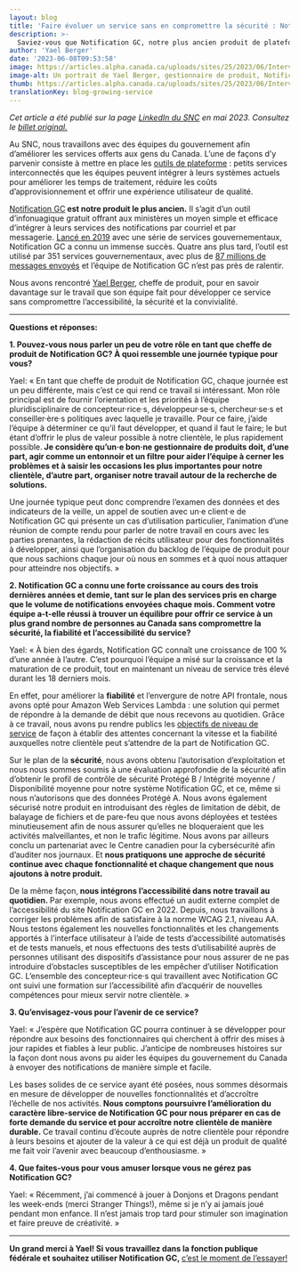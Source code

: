 ```yaml
---
layout: blog
title: 'Faire évoluer un service sans en compromettre la sécurité : Notification GC'
description: >-
  Saviez-vous que Notification GC, notre plus ancien produit de plateforme, est maintenant utilisé par plus de 350 services gouvernementaux?Yael Berger, gestionnaire de produit, nous parle de la croissance et des choses à venir.
author: 'Yael Berger'
date: '2023-06-08T09:53:58'
image: https://articles.alpha.canada.ca/uploads/sites/25/2023/06/InterviewYael_1200X628_FIP_Blog_Post_FR.png
image-alt: Un portrait de Yael Berger, gestionnaire de produit, Notification GC
thumb: https://articles.alpha.canada.ca/uploads/sites/25/2023/06/InterviewYael_1200X628_FIP_Blog_Post_FR.png
translationKey: blog-growing-service
---
```


<p><em>Cet article a été publié sur la page <a href="https://www.linkedin.com/company/cds-snc/">LinkedIn du SNC</a> en mai 2023. Consultez le <a href="https://www.linkedin.com/pulse/faire-%2525C3%2525A9voluer-un-service-sans-en-compromettre-la-s%2525C3%2525A9curit%2525C3%2525A9-notification%3FtrackingId=H%252FlWspI7JZxyPNkSkkD4yQ%253D%253D/?trackingId=H%2FlWspI7JZxyPNkSkkD4yQ%3D%3D">billet original.</a></em></p>



<p>Au SNC, nous travaillons avec des équipes du gouvernement afin d’améliorer les services offerts aux gens du Canada. L’une de façons d’y parvenir consiste à mettre en place les&nbsp;<a href="https://numerique.canada.ca/suite-de-produits/">outils de plateforme</a>&nbsp;: petits services interconnectés que les équipes peuvent intégrer à leurs systèmes actuels pour améliorer les temps de traitement, réduire les coûts d’approvisionnement et offrir une expérience utilisateur de qualité.</p>



<p><a href="https://notification.canada.ca/accueil?utm_source=FR_May2023_NotifyLinkedIn&amp;utm_medium=LinkedIn+&amp;utm_campaign=FR_May2023_NotifyLinkedIn&amp;utm_id=CDS_Interviews">Notification GC</a><strong> est notre produit le plus ancien.</strong> Il s’agit d’un outil d’infonuagique gratuit offrant aux ministères un moyen simple et efficace d’intégrer à leurs services des notifications par courriel et par messagerie. <a href="https://numerique.canada.ca/2019/11/26/on-vous-pr%C3%A9sente-notification/">Lancé en 2019</a> avec une série de services gouvernementaux, Notification GC a connu un immense succès. Quatre ans plus tard, l’outil est utilisé par 351 services gouvernementaux, avec plus de <a href="https://numerique.canada.ca/2023/06/08/faire-%C3%A9voluer-un-service-sans-en-compromettre-la-s%C3%A9curit%C3%A9--notification-gc/?utm_source=FR_Notify_interview-with-product-manager&amp;utm_medium=Blog+post&amp;utm_campaign=CDS_Blogs&amp;utm_id=Notify_activity-metrics">87 millions de messages envoyés</a> et l’équipe de Notification GC n’est pas près de ralentir. </p>



<p>Nous avons rencontré&nbsp;<a href="https://www.linkedin.com/in/yael-berger-5791a455?miniProfileUrn=urn%3Ali%3Afs_miniProfile%3AACoAAAuYpC0B7UuaLNuQ_wDIgFLmzcpvwsJokwk">Yael Berger</a>, cheffe de produit, pour en savoir davantage sur le travail que son équipe fait pour développer ce service sans compromettre l’accessibilité, la sécurité et la convivialité.&nbsp;</p>



<hr class="wp-block-separator has-alpha-channel-opacity" />



<p><strong>Questions et réponses:</strong></p>



<p><strong>1. Pouvez-vous nous parler un peu de votre rôle en tant que cheffe de produit de Notification GC? À quoi ressemble une journée typique pour vous?</strong></p>



<p>Yael: « En tant que cheffe de produit de Notification GC, chaque journée est un peu différente, mais c’est ce qui rend ce travail si intéressant. Mon rôle principal est de fournir l’orientation et les priorités à l’équipe pluridisciplinaire de concepteur·rice·s, développeur·se·s, chercheur·se·s et conseiller·ère·s politiques avec laquelle je travaille. Pour ce faire, j’aide l’équipe à déterminer ce qu’il faut développer, et quand il faut le faire; le but étant d’offrir le plus de valeur possible à notre clientèle, le plus rapidement possible.<strong>&nbsp;Je considère qu’un·e bon·ne gestionnaire de produits doit, d’une part, agir comme un entonnoir et un filtre pour aider l’équipe à cerner les problèmes et à saisir les occasions les plus importantes pour notre clientèle, d’autre part, organiser notre travail autour de la recherche de solutions.</strong>&nbsp;</p>



<p>Une journée typique peut donc comprendre l’examen des données et des indicateurs de la veille, un appel de soutien avec un·e client·e de Notification GC qui présente un cas d’utilisation particulier, l’animation d’une réunion de compte rendu pour parler de notre travail en cours avec les parties prenantes, la rédaction de récits utilisateur pour des fonctionnalités à développer, ainsi que l’organisation du backlog de l’équipe de produit pour que nous sachions chaque jour où nous en sommes et à quoi nous attaquer pour atteindre nos objectifs. »</p>



<p><strong>2. Notification GC a connu une forte croissance au cours des trois dernières années et demie, tant sur le plan des services pris en charge que le volume de notifications envoyées chaque mois. Comment votre équipe a-t-elle réussi à trouver un équilibre pour offrir ce service à un plus grand nombre de personnes au Canada sans compromettre la sécurité, la fiabilité et l’accessibilité du service?</strong></p>



<p>Yael: « À bien des égards, Notification GC connaît une croissance de 100&nbsp;% d’une année à l’autre. C’est pourquoi l’équipe a misé sur la croissance et la maturation de ce produit, tout en maintenant un niveau de service très élevé durant les 18&nbsp;derniers mois.&nbsp;</p>



<p>En effet, pour améliorer la&nbsp;<strong>fiabilité</strong>&nbsp;et l’envergure de notre API frontale, nous avons opté pour Amazon Web Services Lambda&nbsp;: une solution qui permet de répondre à la demande de débit que nous recevons au quotidien. Grâce à ce travail, nous avons pu rendre publics les&nbsp;<a href="https://notification.canada.ca/objectifs-niveau-de-service">objectifs de niveau de service</a>&nbsp;de façon à établir des attentes concernant la vitesse et la fiabilité auxquelles notre clientèle peut s’attendre de la part de Notification GC.&nbsp;</p>



<p>Sur le plan de la&nbsp;<strong>sécurité</strong>, nous avons obtenu l’autorisation d’exploitation et nous nous sommes soumis à une évaluation approfondie de la sécurité afin d’obtenir le profil de contrôle de sécurité Protégé B / Intégrité moyenne / Disponibilité moyenne pour notre système Notification GC, et ce, même si nous n’autorisons que des données Protégé A. Nous avons également sécurisé notre produit en introduisant des règles de limitation de débit, de balayage de fichiers et de pare-feu que nous avons déployées et testées minutieusement afin de nous assurer qu’elles ne bloqueraient que les activités malveillantes, et non le trafic légitime. Nous avons par ailleurs conclu un partenariat avec le Centre canadien pour la cybersécurité afin d’auditer nos journaux. Et&nbsp;<strong>nous pratiquons une approche de sécurité continue avec chaque fonctionnalité et chaque changement que nous ajoutons à notre produit.&nbsp;</strong></p>



<p>De la même façon,<strong>&nbsp;nous intégrons l’accessibilité dans notre travail au quotidien.&nbsp;</strong>Par exemple, nous avons effectué un audit externe complet de l’accessibilité du site Notification GC en 2022. Depuis, nous travaillons à corriger les problèmes afin de satisfaire à la norme WCAG&nbsp;2.1, niveau AA. Nous testons également les nouvelles fonctionnalités et les changements apportés à l’interface utilisateur à l’aide de tests d’accessibilité automatisés et de tests manuels, et nous effectuons des tests d’utilisabilité auprès de personnes utilisant des dispositifs d’assistance pour nous assurer de ne pas introduire d’obstacles susceptibles de les empêcher d’utiliser Notification GC. L’ensemble des concepteur·rice·s qui travaillent avec Notification GC ont suivi une formation sur l’accessibilité afin d’acquérir de nouvelles compétences pour mieux servir notre clientèle. »</p>



<p><strong>3. Qu’envisagez-vous pour l’avenir de ce service?</strong></p>



<p>Yael: « J’espère que Notification GC pourra continuer à se développer pour répondre aux besoins des fonctionnaires qui cherchent à offrir des mises à jour rapides et fiables à leur public. J’anticipe de nombreuses histoires sur la façon dont nous avons pu aider les équipes du gouvernement du Canada à envoyer des notifications de manière simple et facile.</p>



<p>Les bases solides de ce service ayant été posées, nous sommes désormais en mesure de développer de nouvelles fonctionnalités et d’accroître l’échelle de nos activités.<strong>&nbsp;Nous comptons poursuivre l’amélioration du caractère libre-service de Notification GC pour nous préparer en cas de forte demande du service et pour accroître notre clientèle de manière durable.&nbsp;</strong>Ce travail continu d’écoute auprès de notre clientèle pour répondre à leurs besoins et ajouter de la valeur à ce qui est déjà un produit de qualité me fait voir l’avenir avec beaucoup d’enthousiasme. »</p>



<p><strong>4. Que faites-vous pour vous amuser lorsque vous ne gérez pas Notification GC?</strong></p>



<p>Yael: « Récemment, j’ai commencé à jouer à Donjons et Dragons pendant les week-ends (merci Stranger Things!), même si je n’y ai jamais joué pendant mon enfance. Il n’est jamais trop tard pour stimuler son imagination et faire preuve de créativité. »</p>



<hr class="wp-block-separator has-alpha-channel-opacity" />



<p><strong>Un grand merci à Yael! Si vous travaillez dans la fonction publique fédérale et souhaitez utiliser Notification GC,&nbsp;</strong><a href="https://notification.canada.ca/accueil?utm_source=FR_May2023_NotifyLinkedIn&amp;utm_medium=LinkedIn+&amp;utm_campaign=FR_May2023_NotifyLinkedIn&amp;utm_id=CDS_Interviews">c’est le moment de l’essayer!</a></p>

